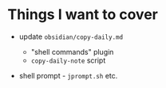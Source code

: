 # Things I want to cover

* update `obsidian/copy-daily.md`
    * "shell commands" plugin
    * `copy-daily-note` script

* shell prompt - `jprompt.sh` etc.
